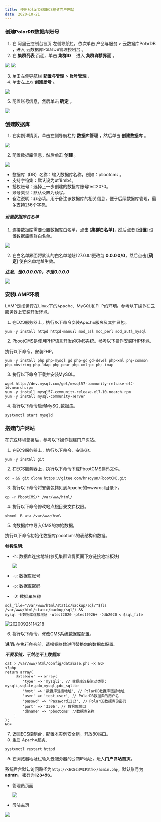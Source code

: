 ```yaml
---
title: 使用PolarDB和ECS搭建门户网站
date: 2020-10-21
---
```


### 创建PolarDB数据库账号

1. 在 阿里云控制台首页 左侧导航栏，依次单击 产品与服务 > 云数据库PolarDB ，进入 云数据库PolarDB管理控制台 。
1. 在 **集群列表** 页面，单击 **集群ID** ，进入 **集群详情界面** 。

![](https://leo-1258140835.cos.ap-guangzhou.myqcloud.com/blogimages/20200925221504.png)
![](https://leo-1258140835.cos.ap-guangzhou.myqcloud.com/blogimages/20200925221851.png)

3. 单击左侧导航栏 **配置与管理** > **账号管理** 。
3. 单击左上方 **创建账号** 。

![](https://leo-1258140835.cos.ap-guangzhou.myqcloud.com/blogimages/20200925222418.png)

5. 配置账号信息，然后单击 **确定** 。

![](https://leo-1258140835.cos.ap-guangzhou.myqcloud.com/blogimages/20200925222600.png)
### 创建数据库

1. 在实例详情页，单击左侧导航栏的 **数据库管理** ，然后单击 **创建数据库** 。

![](https://leo-1258140835.cos.ap-guangzhou.myqcloud.com/blogimages/20200925223349.png)

2. 配置数据库信息，然后单击 **创建** 。

![](https://leo-1258140835.cos.ap-guangzhou.myqcloud.com/blogimages/20200925223536.png)

- 数据库（DB）名称：输入数据库名称，例如：pbootcms 。
- 支持字符集：默认设为utf8mb4。
- 授权账号：选择上一步创建的数据库账号test2020。
- 账号类型：默认设置为读写。
- 备注说明：非必填。用于备注该数据库的相关信息，便于后续数据库管理，最多支持256个字符。
##### 设置数据库白名单

1. 连接数据库需要设置数据库白名单，点击 **[集群白名单]**，然后点击 **[设置]** 设置数据库集群白名单。

![](https://leo-1258140835.cos.ap-guangzhou.myqcloud.com/blogimages/20200925224122.png)

2. 在白名单界面将默认的白名单地址127.0.0.1更改为 **0.0.0.0/0**，然后点击 **[确定]** 使白名单地址生效。

  **_注意，是0.0.0.0/0，不是0.0.0.0_**

![](https://leo-1258140835.cos.ap-guangzhou.myqcloud.com/blogimages/20200926114001.png)
### 安装LAMP环境
LAMP是指运行在Linux下的Apache、MySQL和PHP的环境。参考以下操作在云服务器上安装开发环境。

1. 在ECS服务器上，执行以下命令安装Apache服务及其扩展包。
```
yum -y install httpd httpd-manual mod_ssl mod_perl mod_auth_mysql
```

2. PbootCMS是使用PHP语言开发的CMS系统。参考以下操作安装PHP环境。

执行以下命令，安装PHP。
```
yum -y install php php-mysql gd php-gd gd-devel php-xml php-common php-mbstring php-ldap php-pear php-xmlrpc php-imap
```

3. 执行以下命令下载并安装MySQL。
```
wget http://dev.mysql.com/get/mysql57-community-release-el7-10.noarch.rpm
yum -y install mysql57-community-release-el7-10.noarch.rpm
yum -y install mysql-community-server
```

4. 执行以下命令启动MySQL数据库。
```
systemctl start mysqld
```
### 搭建门户网站
在完成环境部署后，参考以下操作搭建门户网站。

1. 在ECS服务器上，执行以下命令，安装Git。
```
yum -y install git
```

2. 在ECS服务器上，执行以下命令下载PbootCMS源码文件。
```
cd ~ && git clone https://gitee.com/hnaoyun/PbootCMS.git
```

3. 执行以下命令将安装包拷贝到Apache的wwwroot目录下。
```
cp -r PbootCMS/* /var/www/html/
```

4. 执行以下命令修改站点根目录文件权限。
```
chmod -R a+w /var/www/html
```

5. 向数据库中导入CMS的初始数据。

执行以下命令初始化数据库pbootcms的表结构和数据。

**参数说明:**

- -h: 数据库连接地址(参见集群详情页面下方链接地址板块)

  ![](https://leo-1258140835.cos.ap-guangzhou.myqcloud.com/blogimages/20200926120516.png)

- -u: 数据库账号

- -p: 数据库密码

- -D: 数据库名称
```
sql_file="/var/www/html/static/backup/sql/"$(ls /var/www/html/static/backup/sql/) &&
mysql -h数据库连接地址 -utest2020 -ptest0926+ -Ddb2020 < $sql_file
```
![20200926114218](https://leo-1258140835.cos.ap-guangzhou.myqcloud.com/blogimages/20200926114218-16560684994052.png)

6. 执行以下命令，修改CMS系统数据库配置。

**说明:** 在执行命令前，请根据参数说明替换您的数据库配置。

**_不要写错，不然连不上数据库_**

```
cat > /var/www/html/config/database.php << EOF
<?php
return array(
    'database' => array(
        'type' => 'mysqli', // 数据库连接驱动类型: mysqli,sqlite,pdo_mysql,pdo_sqlite
        'host' => '数据库连接地址', // PolarDB数据库链接地址
        'user' => 'test_user', // PolarDB数据库的用户名
        'passwd' => 'Password1213', // PolarDB数据库的密码
        'port' => '3306', // 数据库端口
        'dbname' => 'pbootcms' //数据库名称
    )
);
EOF
```

7. 返回ECS控制台，配置本实例安全组，开放80端口。
7. 重启 Apache服务。
```
systemctl restart httpd
```

9. 在浏览器地址栏输入云服务器的公网IP地址，进入**门户网站首页**。

系统后台默认访问路径为`http://<ECS公网IP地址>/admin.php`。默认账号为**admin**，密码为**123456**。

- 管理员页面

  ![](https://leo-1258140835.cos.ap-guangzhou.myqcloud.com/blogimages/20200926122030.png)

- 网站主页

![](https://leo-1258140835.cos.ap-guangzhou.myqcloud.com/blogimages/20200926122142.png)
